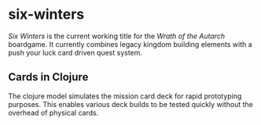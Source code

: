 # six-winters
*Six Winters* is the current working title for the *Wrath of the Autarch* boardgame. It currently combines legacy kingdom building elements with a push your luck card driven quest system.

## Cards in Clojure
The clojure model simulates the mission card deck for rapid prototyping purposes. This enables various deck builds to be tested quickly without the overhead of physical cards.
